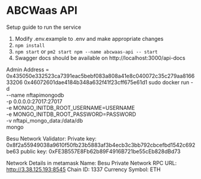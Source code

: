 # ABCWaas API 

Setup guide to run the service
1. Modify .env.example to .env and make appropriate changes
2. `npm install`
3. `npm start` or `pm2 start npm --name abcwaas-api -- start`
4. Swagger docs should be available on http://localhost:3000/api-docs

Admin Address = 0x435050e332523ca7391eac5bebf083a808a41e8c040072c35c279aa816633206 0x46072601dae4184b348a632f41f23cff675e61d1
sudo docker run -d \
  --name nftapimongodb \
  -p 0.0.0.0:27017:27017 \
  -e MONGO_INITDB_ROOT_USERNAME=USERNAME \
  -e MONGO_INITDB_ROOT_PASSWORD=PASSWORD \
  -v nftapi_mongo_data:/data/db \
  mongo


Besu Network Validator:
Private key: 0x8f2a55949038a9610f50fb23b5883af3b4ecb3c3bb792cbcefbd1542c692be63
public key: 0xFE3B557E8Fb62b89F4916B721be55cEb828dBd73

Network Details in metamask
Name: Besu Private Network
RPC URL: http://3.38.125.193:8545
Chain ID: 1337
Currency Symbol: ETH
